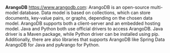 **ArangoDB** https://www.arangodb.com: ArangoDB is an open-source multi-model database. Data model is based on collections, which can store documents, key-value pairs, or graphs, depending on the chosen data model. ArangoDB supports both a client-server and an embedded hosting model. Java and Python both use official drivers to access ArangoDB. Java driver is a Maven package, while Python driver can be installed using pip. Additionally, there are also libraries that supports ArangoDB like Spring Data ArangoDB for Java and pyArango for Python.
